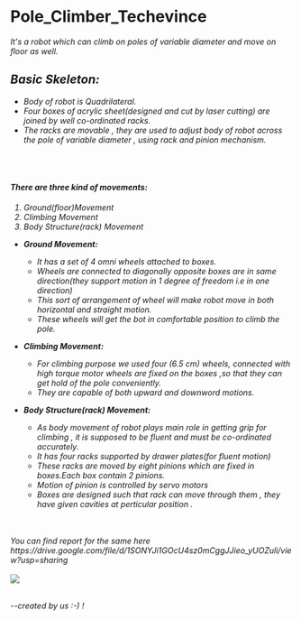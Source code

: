 # Pole_Climber_Techevince

<em>It's a robot which can climb on poles of variable diameter and move on floor as well.<em>

<h2>Basic Skeleton:</h2>
<ul>
<li>Body of robot is Quadrilateral.</li>
<li>Four boxes of acrylic sheet(designed and cut by laser cutting) are joined by well co-ordinated racks.</li>
<li>The racks are movable , they are used to adjust body of robot across the pole of variable diameter , using rack and pinion mechanism.</li>
</ul>
<br>
<br>


<h4>There are three kind of movements:</h4>

<ol>
  <li>Ground(floor)Movement</li>
  <li>Climbing Movement</li>
  <li>Body Structure(rack) Movement</li>
</ol>

- **Ground Movement:**
  - It has a set of 4 omni wheels attached to boxes.
  - Wheels are connected to diagonally opposite boxes are in same direction(they support motion in 1 degree of freedom i.e in one direction)
  - This sort of arrangement of wheel will make robot move in both horizontal and straight motion.
  - These wheels will get the bot in comfortable position to climb the pole.

- **Climbing Movement:**
  - For climbing purpose we used four (6.5 cm) wheels, connected with high torque motor wheels are fixed on the boxes ,so that they can get hold of the pole    conveniently.
  - They are capable of both upward and downword motions.

- **Body Structure(rack) Movement:**
  - As body movement of robot plays main role in getting grip for climbing , it is supposed to be fluent and must be co-ordinated accurately.
  - It has four racks supported by drawer plates(for fluent motion)
  - These racks are moved by eight pinions which are fixed in boxes.Each box contain 2 pinions.
  - Motion of pinion is controlled by servo motors
  - Boxes are designed such that rack can move through them , they have given cavities at perticular position .

<br>
<br>
<em>You can find report for the same here</em>
  https://drive.google.com/file/d/1SONYJi1GOcU4sz0mCggJJieo_yUOZuli/view?usp=sharing
<br>
<br>
<img src="https://user-images.githubusercontent.com/58730178/88639794-cda7de00-d0da-11ea-955a-add762f583d3.jpg">
<br>
<br>

<em> --created by us :-)  !<em>
